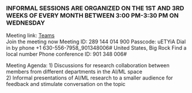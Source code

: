 ### INFORMAL SESSIONS ARE ORGANIZED ON THE 1ST AND 3RD WEEKS OF EVERY MONTH BETWEEN 3:00 PM-3:30 PM ON WEDNESDAY 

Meeting link: [Teams](https://teams.microsoft.com/l/meetup-join/19%3ameeting_ZWRhM2UwYTgtZDlmOS00OTMwLTljNmUtOGNjNDdhMjNlZTNj%40thread.v2/0?context=%7b%22Tid%22%3a%220cfca185-25f7-49e3-8ae7-704d5326e285%22%2c%22Oid%22%3a%229908370d-7aca-4f24-b474-6b0319afc0aa%22%7d) <br>
Join the meeting now
Meeting ID: 289 144 014 900
Passcode: uETYiA
Dial in by phone
+1 630-556-7958,,901348006# United States, Big Rock
Find a local number
Phone conference ID: 901 348 006# <br>

Meeting Agenda: 1) Discussions for research collaboration between members from different departments in the AI/ML space <br>
                2) Informal presentations of AI/ML research to a smaller audience for feedback and stimulate conversation on the topic <br> 
